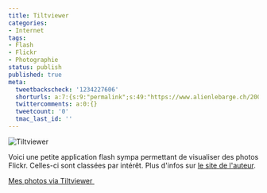```yaml
---
title: Tiltviewer
categories:
- Internet
tags:
- Flash
- Flickr
- Photographie
status: publish
published: true
meta:
  tweetbackscheck: '1234227606'
  shorturls: a:7:{s:9:"permalink";s:49:"https://www.alienlebarge.ch/2007/11/05/tiltviewer/";s:7:"tinyurl";s:25:"https://tinyurl.com/c9hmh7";s:4:"isgd";s:17:"https://is.gd/iLg1";s:5:"bitly";s:18:"https://bit.ly/kzcw";s:5:"snipr";s:22:"https://snipr.com/bh9cb";s:5:"snurl";s:22:"https://snurl.com/bh9cb";s:7:"snipurl";s:24:"https://snipurl.com/bh9cb";}
  twittercomments: a:0:{}
  tweetcount: '0'
  tmac_last_id: ''
---
```

<img src="https://dlgjp9x71cipk.cloudfront.net/2007/11/tiltviewer.png" alt="Tiltviewer" />

Voici une petite application flash sympa permettant de visualiser des photos Flickr. Celles-ci sont classées par intérêt. Plus d'infos sur <a href="https://www.airtightinteractive.com/projects/tiltviewer/" title="Le site de Tiltviewer">le site de l'auteur</a>.

<a href="https://www.airtightinteractive.com/projects/tiltviewer/app/?user_id=49665969@N00" title="Mes photos via tiltviewer">Mes photos via Tiltviewer </a>
